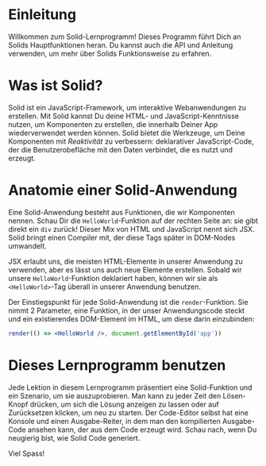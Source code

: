 # Einleitung

Willkommen zum Solid-Lernprogramm! Dieses Programm führt Dich an Solids Hauptfunktionen heran. Du kannst auch die API und Anleitung verwenden, um mehr über Solids Funktionsweise zu erfahren.

# Was ist Solid?
Solid ist ein JavaScript-Framework, um interaktive Webanwendungen zu erstellen.
Mit Solid kannst Du deine HTML- und JavaScript-Kenntnisse nutzen, um Komponenten zu erstellen, die innerhalb Deiner App wiederverwendet werden können.
Solid bietet die Werkzeuge, um Deine Komponenten mit _Reaktivität_ zu verbessern: deklarativer JavaScript-Code, der die Benutzerobefläche mit den Daten verbindet, die es nutzt und erzeugt.

# Anatomie einer Solid-Anwendung

Eine Solid-Anwendung besteht aus Funktionen, die wir Komponenten nennen. Schau Dir die `HelloWorld`-Funktion auf der rechten Seite an: sie gibt direkt ein `div` zurück! Dieser Mix von HTML und JavaScript nennt sich JSX. Solid bringt einen Compiler mit, der diese Tags später in DOM-Nodes umwandelt.

JSX erlaubt uns, die meisten HTML-Elemente in unserer Anwendung zu verwenden, aber es lässt uns auch neue Elemente erstellen. Sobald wir unsere `HelloWorld`-Funktion deklariert haben, können wir sie als `<HelloWorld>`-Tag überall in unserer Anwendung benutzen.

Der Einstiegspunkt für jede Solid-Anwendung ist die `render`-Funktion. Sie nimmt 2 Parameter, eine Funktion, in der unser Anwendungscode steckt und ein existierendes DOM-Element im HTML, um diese darin einzubinden:
```jsx
render(() => <HelloWorld />, document.getElementById('app'))
```
# Dieses Lernprogramm benutzen

Jede Lektion in diesem Lernprogramm präsentiert eine Solid-Funktion und ein Szenario, um sie auszuprobieren. Man kann zu jeder Zeit den Lösen-Knopf drücken, um sich die Lösung anzeigen zu lassen oder auf Zurücksetzen klicken, um neu zu starten. Der Code-Editor selbst hat eine Konsole und einen Ausgabe-Reiter, in dem man den kompilierten Ausgabe-Code ansehen kann, der aus dem Code erzeugt wird. Schau nach, wenn Du neugierig bist, wie Solid Code generiert.

Viel Spass!
